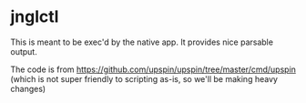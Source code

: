 # jnglctl

This is meant to be exec'd by the native app. It provides nice parsable output.

The code is from https://github.com/upspin/upspin/tree/master/cmd/upspin (which is not super friendly to scripting as-is, so we'll be making heavy changes)